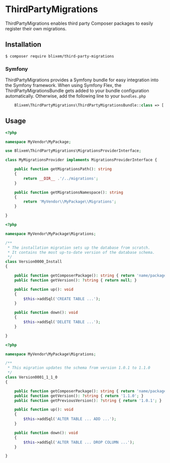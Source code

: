 # ThirdPartyMigrations

ThirdPartyMigrations enables third party Composer packages to easily register their own migrations.

## Installation

```
$ composer require blixem/third-party-migrations
```

### Symfony
ThirdPartyMigrations provides a Symfony bundle for easy integration into the Symfony framework. When using Symfony Flex, the ThirdPartyMigrationsBundle gets added to your bundle configuration automatically. Otherwise, add the following line to your `bundles.php`

```php
    Blixem\ThirdPartyMigrations\ThirdPartyMigrationsBundle::class => ['all' => true],
```

## Usage

```php
<?php

namespace MyVendor\MyPackage;

use Blixem\ThirdPartyMigrations\MigrationsProviderInterface;

class MyMigrationsProvider implements MigrationsProviderInterface {

    public function getMigrationsPath(): string
    {
        return __DIR__ .'/../migrations';
    }

    public function getMigrationsNamespace(): string
    {
        return 'MyVendor\\MyPackage\\Migrations';
    }

}
```

```php
<?php

namespace MyVendor\MyPackage\Migrations;

/**
 * The installation migration sets up the database from scratch.
 * It contains the most up-to-date version of the database schema.
 */
class Version0000_Install
{

    public function getComposerPackage(): string { return 'name/package'; }
    public function getVersion(): ?string { return null; }

    public function up(): void
    {
        $this->addSql('CREATE TABLE ...');
    }

    public function down(): void
    {
        $this->addSql('DELETE TABLE ...');
    }

}
```

```php
<?php

namespace MyVendor\MyPackage\Migrations;

/**
 * This migration updates the schema from version 1.0.1 to 1.1.0
 */
class Version0001_1_1_0
{

    public function getComposerPackage(): string { return 'name/package'; }
    public function getVersion(): ?string { return '1.1.0'; }
    public function getPreviousVersion(): ?string { return '1.0.1'; }

    public function up(): void
    {
        $this->addSql('ALTER TABLE ... ADD ...');
    }

    public function down(): void
    {
        $this->addSql('ALTER TABLE ... DROP COLUMN ...');
    }

}
```
